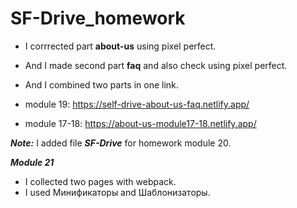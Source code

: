 # SF-Drive_homework

* I corrrected part **about-us** using pixel perfect.
* And I made second part **faq** and also check using pixel perfect.
* And I combined two parts in one link.

* module 19: https://self-drive-about-us-faq.netlify.app/

* module 17-18: https://about-us-module17-18.netlify.app/


***Note:*** I added file ***SF-Drive*** for homework module 20.

***Module 21***
* I collected two pages with webpack.
* I used Минификаторы and Шаблонизаторы.
